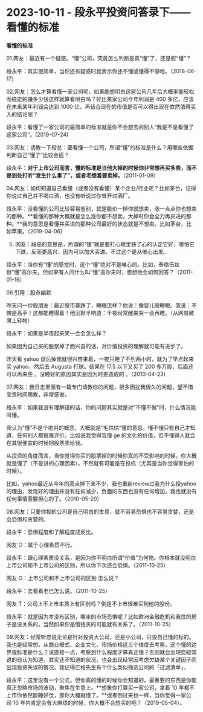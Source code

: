 # 2023-10-11 - 段永平投资问答录下——看懂的标准

**看懂的标准**

01.网友：最近有一个疑惑。“懂”公司，究竟怎么判断是真“懂”了，还是假“懂”？

段永平：其实很简单，当你还有疑惑时就表示你还不懂或懂得不够哈。（2018-06-17）

02.网友：怎么才算看懂一家公司呢，如果能想明白这家公司几年后大概率能轻松而稳定的赚多少钱这样就算看明白吗？好比某家公司今年利润是 400 多亿，应该在未来某年利润会达到 1000 亿，再结合现在的市值是否可以得出现在依然值得买入的结论呢？

段永平：看懂了一家公司的最简单的标准就是你不会想去问别人“我是不是看懂了这家公司”。(2019-07-24)

03.网友：请教一下段总：要看懂一个公司，所谓“懂”的标准是什么？用哪些依据判断自己“懂了”比较合适？

段永平：**对于上市公司而言，懂的标准是当他大掉的时候你非常想再买多些，而不是到处打听“发生什么事了”，或者老想着要卖掉。**（2011-01-09）

04.网友：如何知道自己看懂（或者没有看懂）某个企业/行业呢？比如茅台，记得你说过自己并不喝白酒，也没有听说过你曾开过酒厂。

段永平：没看懂的公司比较容易鉴别，就是股价一掉你就想卖，涨一点点你也想卖的那种。**看懂的那种大概就是怎么涨你都不想卖，大掉时你会全力再买进的那种。**我的意思是看懂并买进的那种公司最好的状态就是不想卖。比如茅台，比如苹果。（2019-04-06)

05. 网友：段总的意思是，所谓的“懂”就是要打心眼里铁了心的认定它好，哪怕它下跌，反而更高兴，因为可以加大买进。不过这个是从唯心出发。

段永平：当你有“懂”的感觉时，这个“懂”绝对不是唯心的。比如，泰格伍兹很“懂”高尔夫，但如果有人问什么叫“懂”高尔夫时，想想他会如何回答？（2011-01-16）

06.引用：股市幽默

昨天问一炒股朋友：最近股市暴跌了，睡眠怎样？他说：像婴儿般睡眠。我说：不愧是高手！这都能睡得着！他沉默半响道：半夜经常醒来哭一会再睡。（从网易微薄上转帖）

段永平：如果是半夜起来笑一会会怎么样？

如果因为自己买的股票掉了而兴奋的话，对价值投资的理解就可能有进步了。

昨天看 yahoo 盘后掉我就很兴奋来着，一夜只睡了不到两小时，就为了早点起来买 yahoo，然后去 Augusta 打球。结果在 17.5 以下又买了 200 多万股，后面还可以再来些 。没睡好的原因其实是因为时差造成的 。（2010-04-23)

07.网友：我日志里面有一篇专门请教你的问题，很多困扰我很久的问题，望不惜宝贵时间赐教，非常感谢。

段永平：如果我没有理解错的话，你的问题其实就是对“不懂不做”时，什么情况能叫懂。

我认为“懂”不是个绝对的概念，大概就是“毛估估”懂的意思。懂不懂只有自己才知道，任何别人都很难评价。比如说我觉得我懂 ge 的文化的价值，但不懂得人就会在其很便宜的时候把股票卖给我。

从投资的角度而言，当你觉得你买的股票掉的时候你真的不受影响的时候，你大概就是懂了（不是讲的心理因素），不然就有可能是在投机（尤其是当你觉得害怕的时候）。

比如，yahoo最近从今年的高点掉下来不少，我也重新review过我为什么投yahoo的理由，发现好的理由并没有任何减少，负面的东西也没有任何增加，我也就没有任何事情需要担心的了。（2010-05-20）

08.网友：只要你投的公司是自己明白的生意，就不容易恐惧也不容易贪婪，还是会恐惧和贪婪的。

段永平：恐惧程度和了解程度成反比。

网友 O：属于心理素质不行。

段永平：跟心理素质没关系，是因为你不明白所谓“价值”为何物。你根本就没明白上市公司和不上市公司的区别，所以你下次还会恐惧。（2011-10-25）

网友 O：上市公司和不上市公司的区别 怎么说？

段永平：去看看老巴怎么说。（2011-10-25）

网友 T：公司上不上市本质上有区别吗？倒是不上市很难买到他的股份。

段永平：就是因为本没有区别，哪来的市场恐惧呢？比如欧洲金融危机和我住的房子是没关系的，当然如果你是借钱买的可能就有关系了。（2011-10-25）

09.网友：经常听您说无论是针对投资大公司，还是小公司，只投自己懂的标的。我也是经常想，从商业模式、企业文化、市场价格这三个维度去考察，这个懂的边界或标准是什么？说直接一点，考察到什么程度才算真正懂？否则就会出現您經常说的自认为知道，其实还不知道的状况，也会出现经常因考虑欠缺某个关键因子而出现投资失误的情况。我记得芒格先生有个什么类似筛选公司的「过滤清单」。

段永平：这里没有一个公式，但你真的懂的时候你会知道的。最重要的东西是你能真正忽略市场的波动，聚焦在生意上。**想象你打算买一家公司，拿着 10 年都不上市你依然能睡好觉，那你大概就懂了。**或者倒过来也一样，当你觉得一家公司 10 年内肯定会有大麻烦的时候，你大概不会想买的吧？（2019-05-04）。